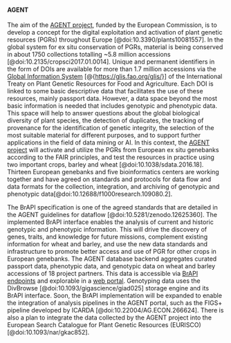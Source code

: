 <!-- Contribution BrAPI 2.0 paper
Suggested Authors: Matthias Lange, Patrick König, Stephan Weise, Gouripriya Davuluri, Suman Kumar, Joseph Ruff, Paul Kersey, Cyril Pommier, Michael Alaux, Erwan Le Floch -->
#### AGENT

<!-- Matthias Lange -->
The aim of the [AGENT project](https://www.agent-project.eu/), funded by the European Commission, is to develop a concept for the digital exploitation and activation of plant genetic resources (PGRs) throughout Europe [@doi:10.3390/plants10081557]. 
In the global system for ex situ conservation of PGRs, material is being conserved in about 1750 collections totalling ~5.8 million accessions [@doi:10.2135/cropsci2017.01.0014]. Unique and permanent identifiers in the form of DOIs are available for more than 1.7 million accessions via the [Global Information System](https://glis.fao.org/glis/) [@{https://glis.fao.org/glis/}] of the International Treaty on Plant Genetic Resources for Food and Agriculture. Each DOI is linked to some basic descriptive data that facilitates the use of these resources, mainly passport data. However, a data space beyond the most basic information is needed that includes genotypic and phenotypic data. This space will help to answer questions about the global biological diversity of plant species, the detection of duplicates, the tracking of provenance for the identification of genetic integrity, the selection of the most suitable material for different purposes, and to support further applications in the field of data mining or AI. In this context, the [AGENT project](https://www.agent-project.eu/) will activate and utilize the PGRs from European ex situ genebanks according to the FAIR principles, and test the resources in practice using two important crops, barley and wheat [@doi:10.1038/sdata.2016.18]. Thirteen European genebanks and five bioinformatics centers are working together and have agreed on standards and protocols for data flow and data formats for the collection, integration, and archiving of genotypic and phenotypic data[@doi:10.12688/f1000research.109080.2].

The BrAPI specification is one of the agreed standards that are detailed in the AGENT guidelines for dataflow [@doi:10.5281/zenodo.12625360]. The implemented BrAPI interface enables the analysis of current and historic genotypic and phenotypic information. This will drive the discovery of genes, traits, and knowledge for future missions, complement existing information for wheat and barley, and use the new data standards and infrastructure to promote better access and use of PGR for other crops in European genebanks. The AGENT database backend aggregates curated passport data, phenotypic data, and genotypic data on wheat and barley accessions of 18 project partners. This data is accessible via [BrAPI endpoints](https://github.com/AGENTproject/BrAPI) and explorable in a [web portal](https://agent.ipk-gatersleben.de). Genotyping data uses the DivBrowse [@doi:10.1093/gigascience/giad025] storage engine and its BrAPI interface. Soon, the BrAPI implementation will be expanded to enable the integration of analysis pipelines in the AGENT portal, such as the FIGS+ pipeline developed by ICARDA [@doi:10.22004/AG.ECON.266624]. There is also a plan to integrate the data collected by the AGENT project into the European Search Catalogue for Plant Genetic Resources (EURISCO) [@doi:10.1093/nar/gkac852].
<!-- ![Figure Data flow of genotypic data from AGENT partner databases](images/AGENT_Genotyping_Data_Flow.png){#fig:AGENT_Genotyping_Data_Flow width="100%"} -->
<!-- ![Figure AGENT Portal](images/AGENT_Web_Frontend.png){#fig:AGENT_Web_Frontend width="100%"} -->
